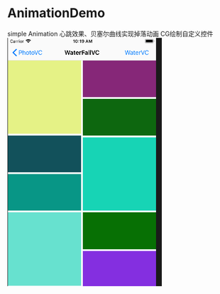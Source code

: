 # AnimationDemo
simple Animation
心跳效果、贝塞尔曲线实现掉落动画
CG绘制自定义控件
![watetFall:](https://github.com/mrkingchan/AnimationDemo/blob/master/waterfall.gif)
